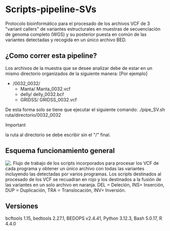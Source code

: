 # Scripts-pipeline-SVs
Protocolo bioinformático para el procesado de los archivos VCF de 3 "variant callers" de variantes estructurales en muestras de secuenciación de genoma completo (WGS) y su posterior puesta en común de las variantes detectadas y recogida en un único archivo BED. 

## ¿Como correr esta pipeline?
Los archivos de la muestra que se desee analizar debe de estar en un mismo directorio organizados de la siguiente manera:
[Por ejemplo]
- /0032_0032/
    - Manta/
          Manta_0032.vcf
    - delly/
          delly_0032.bcf
    - GRIDSS/
          GRIDSS_0032.vcf

De esta forma solo se tiene que ejecutar el siguiente comando:
./pipe_SV.sh ruta/directorio/0032_0032
> [!IMPORTANT]
> la ruta al directorio se debe escribir sin el "/" final.

## Esquema funcionamiento general ##

![. Flujo de trabajo de los scripts incorporados para procesar los VCF de cada programa y obtener un único archivo con
todas las variantes incluyendo las detectadas por varios programas. Los scripts destinados al procesado de los VCF se recuadran en
rojo y los destinados a la fusión de las variantes en un solo archivo en naranja. DEL = Deleción, INS= Inserción, DUP =
Duplicación, TRA = Translocación, INV= Inversión.
](https://www.canva.com/design/DAGJUFlLyz8/9X5Crutbigm7ziRjYaAePQ/edit)

## Versiones ##
bcftools 1.15, bedtools 2.27.1, BEDOPS v2.4.41, Python 3.12.3, Bash 5.0.17, R 4.4.0
